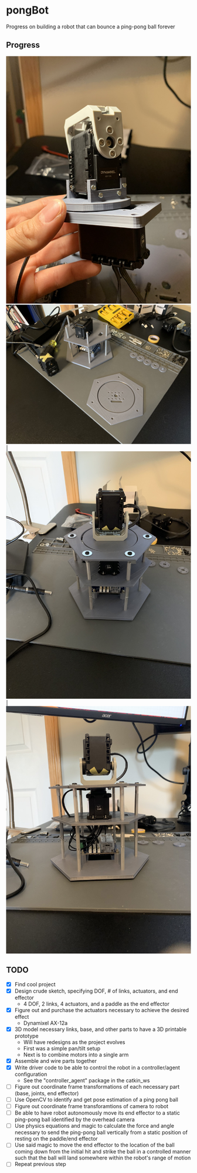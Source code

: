 # pongBot
Progress on building a robot that can bounce a ping-pong ball forever

## Progress

![controller agent](./images/control_agent.jpg)
![base deconstructed](./images/base_decon.jpg)|![base ortho view](./images/base_ortho.jpg)|![base side view](./images/base_side.jpg)



## TODO
- [x] Find cool project
- [x] Design crude sketch, specifying DOF, # of links, actuators, and end effector
  - 4 DOF, 2 links, 4 actuators, and a paddle as the end effector
- [x] Figure out and purchase the actuators necessary to achieve the desired effect
  - Dynamixel AX-12a
- [x] 3D model necessary links, base, and other parts to have a 3D printable prototype
  - Will have redesigns as the project evolves
  - First was a simple pan/tilt setup
  - Next is to combine motors into a single arm
- [x] Assemble and wire parts together
- [x] Write driver code to be able to control the robot in a controller/agent configuration
  -  See the "controller_agent" package in the catkin_ws
- [ ] Figure out coordinate frame transformations of each necessary part (base, joints, end effector)
- [ ] Use OpenCV to identify and get pose estimation of a ping pong ball
- [ ] Figure out coordinate frame transforamtions of camera to robot
- [ ] Be able to have robot autonomously move its end effector to a static ping-pong ball identified by the overhead camera
- [ ] Use physics equations and magic to calculate the force and angle necessary to send the ping-pong ball vertically from a static position of resting on the paddle/end effector
- [ ] Use said magic to move the end effector to the location of the ball coming down from the initial hit and strike the ball in a controlled manner such that the ball will land somewhere within the robot's range of motion
- [ ] Repeat previous step 
